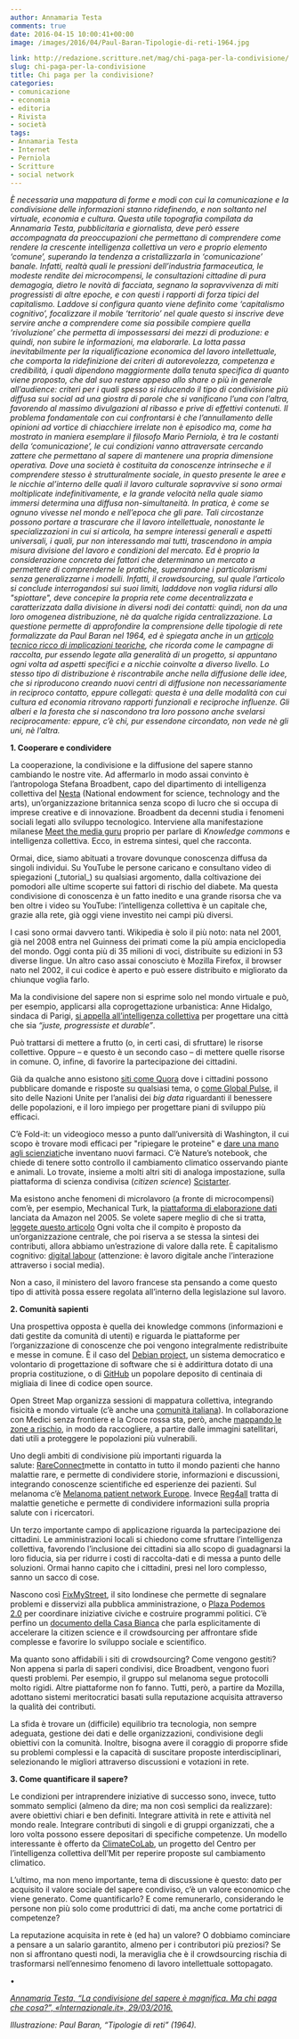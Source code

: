 ```yaml
---
author: Annamaria Testa
comments: true
date: 2016-04-15 10:00:41+00:00
image: /images/2016/04/Paul-Baran-Tipologie-di-reti-1964.jpg

link: http://redazione.scritture.net/mag/chi-paga-per-la-condivisione/
slug: chi-paga-per-la-condivisione
title: Chi paga per la condivisione?
categories:
- comunicazione
- economia
- editoria
- Rivista
- società
tags:
- Annamaria Testa
- Internet
- Perniola
- Scritture
- social network
---
```


_È necessaria una mappatura di forme e modi con cui la comunicazione e la condivisione delle informazioni stanno ridefinendo, e non soltanto nel virtuale, economia e cultura. Questa utile topografia compilata da Annamaria Testa, pubblicitaria e giornalista, deve però essere accompagnata da preoccupazioni che permettano di comprendere come rendere la crescente intelligenza collettiva un vero e proprio elemento ‘comune’, superando la tendenza a cristallizzarla in ‘comunicazione’ banale. Infatti, realtà quali le pressioni dell’industria farmaceutica, le modeste rendite dei microcompensi, le consultazioni cittadine di pura demagogia, dietro le novità di facciata, segnano la sopravvivenza di miti progressisti di altre epoche, e con questi i rapporti di forza tipici del capitalismo. Laddove si configura quanto viene definito come ‘capitalismo cognitivo’, focalizzare il mobile ‘territorio’ nel quale questo si inscrive deve servire anche a comprendere come sia possibile compiere quella ‘rivoluzione’ che permetta di impossessarsi dei mezzi di produzione: e quindi, non subire le informazioni, ma elaborarle. La lotta passa inevitabilmente per la riqualificazione economica del lavoro intellettuale, che comporta la ridefinizione dei criteri di autorevolezza, competenza e credibilità, i quali dipendono maggiormente dalla tenuta specifica di quanto viene proposto, che dal suo restare appeso allo share o più in generale all’audience: criteri per i quali spesso si riducendo il tipo di condivisione più diffusa sui social ad una giostra di parole che si vanificano l’una con l’altra, favorendo al massimo divulgazioni al ribasso e prive di effettivi contenuti. Il problema fondamentale con cui confrontarsi è che l’annullamento delle opinioni ad vortice di chiacchiere irrelate non è episodico ma, come ha mostrato in maniera esemplare il filosofo Mario Perniola, è tra le costanti della ‘comunicazione’, le cui condizioni vanno attraversate cercando zattere che permettano al sapere di mantenere una propria dimensione operativa. Dove una società è costituita da conoscenze intrinseche e il comprendere stesso è strutturalmente sociale, in questo presente le aree e le nicchie al’interno delle quali il lavoro culturale sopravvive si sono ormai moltiplicate indefinitivamente, e la grande velocità nella quale siamo immersi determina una diffusa non-simultaneità. In pratica, è come se ognuno vivesse nel mondo e nell’epoca che gli pare. Tali circostanze possono portare a trascurare che il lavoro intellettuale, nonostante le specializzazioni in cui si articola, ha sempre interessi generali e aspetti universali, i quali, pur non interessando mai tutti, trascendono in ampia misura divisione del lavoro e condizioni del mercato. Ed è proprio la considerazione concreta dei fattori che determinano un mercato a permettere di comprenderne le pratiche, superandone i particolarismi senza generalizzarne i modelli. Infatti, il crowdsourcing, sul quale l’articolo si conclude interrogandosi sui suoi limiti, ladddove non voglia ridursi allo "spiottare", deve concepire la propria rete come decentralizzata e caratterizzata dalla divisione in diversi nodi dei contatti: quindi, non da una loro omogenea distribuzione, nè da qualche rigida centralizzazione. La questione permette di approfondire la comprensione delle tipologie di rete formalizzate da Paul Baran nel 1964, ed è spiegata anche in un [articolo tecnico ricco di implicazioni teoriche](http://www.secondowelfare.it/terzo-settore/impresa-sociale/personal-fundraising-e-crowdfunding-di-retedeldono.html), che ricorda come le campagne di raccolta, pur essendo legate alla generalità di un progetto, si appuntano ogni volta ad aspetti specifici e a nicchie coinvolte a diverso livello. Lo stesso tipo di distribuzione è riscontrabile anche nella diffusione delle idee, che si riproducono creando nuovi centri di diffusione non necessariamente in reciproco contatto, eppure collegati: questa è una delle modalità con cui cultura ed economia ritrovano rapporti funzionali e reciproche influenze. Gli alberi e la foresta che si nascondono tra loro possono anche svelarsi reciprocamente: eppure, c’è chi, pur essendone circondato, non vede nè gli uni, nè l’altra._



**1. Cooperare e condividere**

La cooperazione, la condivisione e la diffusione del sapere stanno cambiando le nostre vite. Ad affermarlo in modo assai convinto è l’antropologa Stefana Broadbent, capo del dipartimento di intelligenza collettiva del [Nesta](http://www.nesta.org.uk/) (National endowment for science, technology and the arts), un’organizzazione britannica senza scopo di lucro che si occupa di imprese creative e di innovazione. Broadbent da decenni studia i fenomeni sociali legati allo sviluppo tecnologico. Interviene alla manifestazione milanese [Meet the media guru](http://www.meetthemediaguru.org/) proprio per parlare di _Knowledge commons_ e intelligenza collettiva. Ecco, in estrema sintesi, quel che racconta.

<!-- more -->Ormai, dice, siamo abituati a trovare dovunque conoscenza diffusa da singoli individui. Su YouTube le persone caricano e consultano video di spiegazioni (_tutorial_) su qualsiasi argomento, dalla coltivazione dei pomodori alle ultime scoperte sui fattori di rischio del diabete. Ma questa condivisione di conoscenza è un fatto inedito e una grande risorsa che va ben oltre i video su YouTube: l’intelligenza collettiva è un capitale che, grazie alla rete, già oggi viene investito nei campi più diversi.

I casi sono ormai davvero tanti. Wikipedia è solo il più noto: nata nel 2001, già nel 2008 entra nel Guinness dei primati come la più ampia enciclopedia del mondo. Oggi conta più di 35 milioni di voci, distribuite su edizioni in 53 diverse lingue. Un altro caso assai conosciuto è Mozilla Firefox, il browser nato nel 2002, il cui codice è aperto e può essere distribuito e migliorato da chiunque voglia farlo.

Ma la condivisione del sapere non si esprime solo nel mondo virtuale e può, per esempio, applicarsi alla coprogettazione urbanistica: Anne Hidalgo, sindaca di Parigi, [si appella all’intelligenza collettiva](https://idee.paris.fr/co-construisons-paris) per progettare una città che sia _“juste, progressiste et durable”_.

Può trattarsi di mettere a frutto (o, in certi casi, di sfruttare) le risorse collettive. Oppure – e questo è un secondo caso – di mettere quelle risorse in comune. O, infine, di favorire la partecipazione dei cittadini.

Già da qualche anno esistono [siti come Quora](https://www.quora.com/) dove i cittadini possono pubblicare domande e risposte su qualsiasi tema, o [come Global Pulse](http://www.unglobalpulse.org/), il sito delle Nazioni Unite per l’analisi dei _big data_ riguardanti il benessere delle popolazioni, e il loro impiego per progettare piani di sviluppo più efficaci.

C’è Fold-it: un videogioco messo a punto dall’università di Washington, il cui scopo è trovare modi efficaci per "ripiegare le proteine" e [dare una mano agli scienziati](http://www.scientificamerican.com/article/foldit-gamers-solve-riddle)che inventano nuovi farmaci. C’è Nature’s notebook, che chiede di tenere sotto controllo il cambiamento climatico osservando piante e animali. Lo trovate, insieme a molti altri siti di analoga impostazione, sulla piattaforma di scienza condivisa (_citizen science_) [Scistarter](http://scistarter.com/finder).

Ma esistono anche fenomeni di microlavoro (a fronte di microcompensi) com’è, per esempio, Mechanical Turk, la [piattaforma di elaborazione dati](http://mechanicalturk.typepad.com/blog/2015/05/bringing-future-innovation-to-mechanical-turk.html) lanciata da Amazon nel 2005. Se volete sapere meglio di che si tratta, [leggete questo articolo](https://www.linkedin.com/pulse/my-experience-amazon-mechanical-turk-mturk-worker-utpal-dholakia) Ogni volta che il compito è proposto da un’organizzazione centrale, che poi riserva a se stessa la sintesi dei contributi, allora abbiamo un’estrazione di valore dalla rete. È capitalismo cognitivo: [digital labour](https://en.wikipedia.org/wiki/Digital_labor) (attenzione: è lavoro digitale anche l’interazione attraverso i social media).

Non a caso, il ministero del lavoro francese sta pensando a come questo tipo di attività possa essere regolata all’interno della legislazione sul lavoro.



**2. Comunità sapienti**

Una prospettiva opposta è quella dei knowledge commons (informazioni e dati gestite da comunità di utenti) e riguarda le piattaforme per l’organizzazione di conoscenze che poi vengono integralmente redistribuite e messe in comune. È il caso del [Debian project](https://it.wikipedia.org/wiki/Debian), un sistema democratico e volontario di progettazione di software che si è addirittura dotato di una propria costituzione, o di [GitHub](https://github.com/) un popolare deposito di centinaia di migliaia di linee di codice open source.

Open Street Map organizza sessioni di mappatura collettiva, integrando fisicità e mondo virtuale (c’è anche una [comunità italiana](https://openstreetmap.it/)). In collaborazione con Medici senza frontiere e la Croce rossa sta, però, anche [mappando le zone a rischio](http://www.msf.org.uk/missing-maps-project), in modo da raccogliere, a partire dalle immagini satellitari, dati utili a proteggere le popolazioni più vulnerabili.

Uno degli ambiti di condivisione più importanti riguarda la salute: [RareConnect](https://www.rareconnect.org/it)mette in contatto in tutto il mondo pazienti che hanno malattie rare, e permette di condividere storie, informazioni e discussioni, integrando conoscenze scientifiche ed esperienze dei pazienti. Sul melanoma c’è [Melanoma patient network Europe](http://www.melanomapatientnetworkeu.org/). Invece [Reg4all](https://www.reg4all.org/) tratta di malattie genetiche e permette di condividere informazioni sulla propria salute con i ricercatori.

Un terzo importante campo di applicazione riguarda la partecipazione dei cittadini. Le amministrazioni locali si chiedono come sfruttare l’intelligenza collettiva, favorendo l’inclusione dei cittadini sia allo scopo di guadagnarsi la loro fiducia, sia per ridurre i costi di raccolta-dati e di messa a punto delle soluzioni. Ormai hanno capito che i cittadini, presi nel loro complesso, sanno un sacco di cose.

Nascono così [FixMyStreet](https://www.fixmystreet.com/), il sito londinese che permette di segnalare problemi e disservizi alla pubblica amministrazione, o [Plaza Podemos 2.0](https://plaza.podemos.info/) per coordinare iniziative civiche e costruire programmi politici. C’è perfino un [documento della Casa Bianca](https://www.whitehouse.gov/blog/2015/09/30/accelerating-use-citizen-science-and-crowdsourcing-address-societal-and-scientific) che parla esplicitamente di accelerare la citizen science e il crowdsourcing per affrontare sfide complesse e favorire lo sviluppo sociale e scientifico.

Ma quanto sono affidabili i siti di crowdsourcing? Come vengono gestiti? Non appena si parla di saperi condivisi, dice Broadbent, vengono fuori questi problemi. Per esempio, il gruppo sul melanoma segue protocolli molto rigidi. Altre piattaforme non fo fanno. Tutti, però, a partire da Mozilla, adottano sistemi meritocratici basati sulla reputazione acquisita attraverso la qualità dei contributi.

La sfida è trovare un (difficile) equilibrio tra tecnologia, non sempre adeguata, gestione dei dati e delle organizzazioni, condivisione degli obiettivi con la comunità. Inoltre, bisogna avere il coraggio di proporre sfide su problemi complessi e la capacità di suscitare proposte interdisciplinari, selezionando le migliori attraverso discussioni e votazioni in rete.



**3. Come quantificare il sapere?**

Le condizioni per intraprendere iniziative di successo sono, invece, tutto sommato semplici (almeno da dire; ma non così semplici da realizzare): avere obiettivi chiari e ben definiti. Integrare attività in rete e attività nel mondo reale. Integrare contributi di singoli e di gruppi organizzati, che a loro volta possono essere depositari di specifiche competenze. Un modello interessante è offerto da [ClimateCoLab](http://climatecolab.org/), un progetto del Centro per l’intelligenza collettiva dell’Mit per reperire proposte sul cambiamento climatico.

L’ultimo, ma non meno importante, tema di discussione è questo: dato per acquisito il valore sociale del sapere condiviso, c’è un valore economico che viene generato. Come quantificarlo? E come remunerarlo, considerando le persone non più solo come produttrici di dati, ma anche come portatrici di competenze?

La reputazione acquisita in rete è (ed ha) un valore? O dobbiamo cominciare a pensare a un salario garantito, almeno per i contributori più preziosi? Se non si affrontano questi nodi, la meraviglia che è il crowdsourcing rischia di trasformarsi nell’ennesimo fenomeno di lavoro intellettuale sottopagato.

•

_[Annamaria Testa, “La condivisione del sapere è magnifica. Ma chi paga che cosa?”, «Internazionale.it», 29/03/2016.](http://www.internazionale.it/opinione/annamaria-testa/2016/03/29/condivisione-sapere)_

_Illustrazione: Paul Baran, “Tipologie di reti” (1964)._
